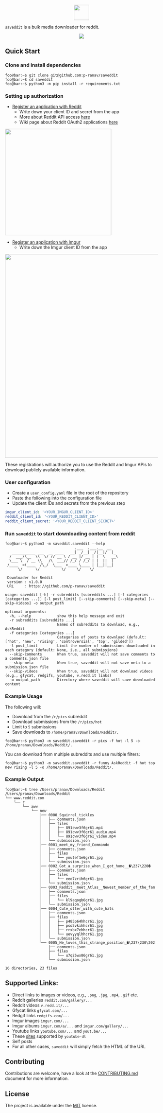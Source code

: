<p align="center">
  <img height="50" src="images/logo.png"/>
</p>

`saveddit` is a bulk media downloader for reddit.

<p align="center">
  <img src="images/demo.gif"/> 
</p>

## Quick Start

### Clone and install dependencies

```console
foo@bar:~$ git clone git@github.com:p-ranav/saveddit
foo@bar:~$ cd saveddit
foo@bar:~$ python3 -m pip install -r requirements.txt
```

### Setting up authorization

* [Register an application with Reddit](https://ssl.reddit.com/prefs/apps/)
  - Write down your client ID and secret from the app
  - More about Reddit API access [here](https://ssl.reddit.com/wiki/api)
  - Wiki page about Reddit OAuth2 applications [here](https://github.com/reddit-archive/reddit/wiki/OAuth2)

<p align="left">
  <img height="350" src="images/reddit_app.png"/>
</p>

* [Register an application with Imgur](https://api.imgur.com/oauth2/addclient)
  - Write down the Imgur client ID from the app

<p align="left">
  <img height="670" src="images/imgur_app.png"/>
</p>

These registrations will authorize you to use the Reddit and Imgur APIs to download publicly available information.

### User configuration

* Create a `user_config.yaml` file in the root of the repository
* Paste the following into the configuration file
* Update the client IDs and secrets from the previous step

```yaml
imgur_client_id: '<YOUR_IMGUR_CLIENT_ID>'
reddit_client_id: '<YOUR_REDDIT_CLIENT_ID>'
reddit_client_secret: '<YOUR_REDDIT_CLIENT_SECRET>'
```

### Run `saveddit` to start downloading content from reddit

```console
foo@bar:~$ python3 -m saveddit.saveddit --help
                                .___  .___.__  __
   ___________ ___  __ ____   __| _/__| _/|__|/  |_
  /  ___/\__  \\  \/ // __ \ / __ |/ __ | |  \   __\
  \___ \  / __ \\   /\  ___// /_/ / /_/ | |  ||  |
 /____  >(____  /\_/  \___  >____ \____ | |__||__|
      \/      \/          \/     \/    \/

 Downloader for Reddit
 version : v1.0.0
 URL     : https://github.com/p-ranav/saveddit

usage: saveddit [-h] -r subreddits [subreddits ...] [-f categories [categories ...]] [-l post_limit] [--skip-comments] [--skip-meta] [--skip-videos] -o output_path

optional arguments:
  -h, --help            show this help message and exit
  -r subreddits [subreddits ...]
                        Names of subreddits to download, e.g., AskReddit
  -f categories [categories ...]
                        Categories of posts to download (default: ['hot', 'new', 'rising', 'controversial', 'top', 'gilded'])
  -l post_limit         Limit the number of submissions downloaded in each category (default: None, i.e., all submissions)
  --skip-comments       When true, saveddit will not save comments to a comments.json file
  --skip-meta           When true, saveddit will not save meta to a submission.json file
  --skip-videos         When true, saveddit will not download videos (e.g., gfycat, redgifs, youtube, v.redd.it links)
  -o output_path        Directory where saveddit will save downloaded content
```

### Example Usage

The following will:
* Download from the `/r/pics` subreddit
* Download submissions from the `/r/pics/hot`
* Limit to `5` submissions
* Save downloads to `/home/pranav/Downloads/Reddit/.`

```console
foo@bar:~$ python3 -m saveddit.saveddit -r pics -f hot -l 5 -o /home/pranav/Downloads/Reddit/.
```

You can download from multiple subreddits and use multiple filters:

```console
foo@bar:~$ python3 -m saveddit.saveddit -r funny AskReddit -f hot top new rising -l 5 -o /home/pranav/Downloads/Reddit/.
```

### Example Output

```console
foo@bar:~$ tree /Users/pranav/Downloads/Reddit
/Users/pranav/Downloads/Reddit
└── www.reddit.com
    └── r
        └── aww
            └── new
                ├── 0000_Squirrel_tickles
                │   ├── comments.json
                │   ├── files
                │   │   ├── 891cwv3f6gr61.mp4
                │   │   ├── 891cwv3f6gr61_audio.mp4
                │   │   └── 891cwv3f6gr61_video.mp4
                │   └── submission.json
                ├── 0001_meet_my_friend_Commando
                │   ├── comments.json
                │   ├── files
                │   │   └── ynutef1e6gr61.jpg
                │   └── submission.json
                ├── 0002_Got_a_surprise_when_I_got_home__�\237\220�
                │   ├── comments.json
                │   ├── files
                │   │   └── eeo7zrih6gr61.jpg
                │   └── submission.json
                ├── 0003_Reddit__meet_Atlas__Newest_member_of_the_fam
                │   ├── comments.json
                │   ├── files
                │   │   └── kl9aqogb6gr61.jpg
                │   └── submission.json
                ├── 0004_Cute_otter_with_cute_hats
                │   ├── comments.json
                │   ├── files
                │   │   ├── p485p64hhcr61.jpg
                │   │   ├── pso5vkihhcr61.jpg
                │   │   ├── rrxbx7ehhcr61.jpg
                │   │   └── uevyyqlhhcr61.jpg
                │   └── submission.json
                └── 0005_He_loves_this_strange_position_�\237\230\202
                    ├── comments.json
                    ├── files
                    │   └── u7q25wx86gr61.jpg
                    └── submission.json

16 directories, 23 files
```

## Supported Links:

* Direct links to images or videos, e.g., `.png`, `.jpg`, `.mp4`, `.gif` etc.
* Reddit galleries `reddit.com/gallery/...`
* Reddit videos `v.redd.it/...`
* Gfycat links `gfycat.com/...`
* Redgif links `redgifs.com/...`
* Imgur images `imgur.com/...`
* Imgur albums `imgur.com/a/...` and `imgur.com/gallery/...`
* Youtube links `youtube.com/...` and `yout.be/...`
* These [sites](https://ytdl-org.github.io/youtube-dl/supportedsites.html) supported by `youtube-dl`
* Self posts
* For all other cases, `saveddit` will simply fetch the HTML of the URL

## Contributing
Contributions are welcome, have a look at the [CONTRIBUTING.md](CONTRIBUTING.md) document for more information.

## License
The project is available under the [MIT](https://opensource.org/licenses/MIT) license.

